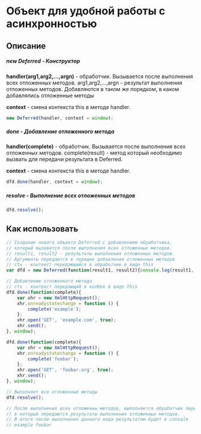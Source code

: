 Объект для удобной работы с асинхронностью
========

Описание
--------

##### new Deferred - Конструктор
**handler(arg1,arg2,...,argn)** - обработчик. Вызывается после выполнения всех отложенных методов.
arg1,arg2,...,argn - результат выполнения отложенных методов. Добавляются в таком же порядком, в каком добавлялись отложенные методы

**context** - смена контекста this в методе handler.
```javascript
new Deferred(handler, context = window);
```

##### done - Добавление отложенного метода
**handler(complete)** - обработчик. Вызывается после выполнения всех отложенных методов.
complete(result) - метод который необходимо вызвать для передачи результата в Deferred.

**context** - смена контекста this в методе handler.
```javascript
dfd.done(handler, context = window);
```

##### resolve - Выполнение всех отложенных методов
```javascript
dfd.resolve();
```

Как использовать
--------

```javascript
// Создание нового объекта Deferred с добавлением обработчика,
// который вызовится после выполнения всех отложенных методов.
// result1, result2 - результаты выполнения отложенных методов.
// Аргументы передаются в порядке добавления отложенных методов
// ctx - контекст передающийся в обработчик в виде this
var dfd = new Deferred(function(result1, result2){console.log(result1, result2);}, window);

// Добавление отложенного метода
// ctx - контекст передающий в колбек в виде this
dfd.done(function(complete){
    var xhr = new XmlHttpRequest();
    xhr.onreadystatechange = function () {
        complete('example');
    };
    xhr.open('GET', 'example.com', true);
    xhr.send();
}, window);

dfd.done(function(complete){
    var xhr = new XmlHttpRequest();
    xhr.onreadystatechange = function () {
        complete('foobar');
    };
    xhr.open('GET', 'foobar.org', true);
    xhr.send();
}, window);

// Выполняет все отложенные методы
dfd.resolve();

// После выполнения всех отложенны методов, выполняется обработчик переданный в Deferred,
// в который передаются результаты выполнения отложенных методов.
// В итоге после выполнения данного кода результатом будет в console
// example foobar
```
